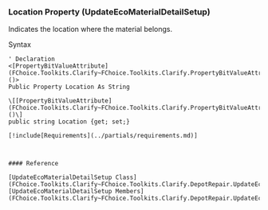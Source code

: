 ﻿### Location Property (UpdateEcoMaterialDetailSetup)

Indicates the location where the material belongs.

Syntax

```vbnet
' Declaration
<[PropertyBitValueAttribute](FChoice.Toolkits.Clarify~FChoice.Toolkits.Clarify.PropertyBitValueAttribute.md)()>
Public Property Location As String

\[[PropertyBitValueAttribute](FChoice.Toolkits.Clarify~FChoice.Toolkits.Clarify.PropertyBitValueAttribute.md)()\]
public string Location {get; set;}

[!include[Requirements](../partials/requirements.md)]



#### Reference

[UpdateEcoMaterialDetailSetup Class](FChoice.Toolkits.Clarify~FChoice.Toolkits.Clarify.DepotRepair.UpdateEcoMaterialDetailSetup.md)  
[UpdateEcoMaterialDetailSetup Members](FChoice.Toolkits.Clarify~FChoice.Toolkits.Clarify.DepotRepair.UpdateEcoMaterialDetailSetup_members.md)